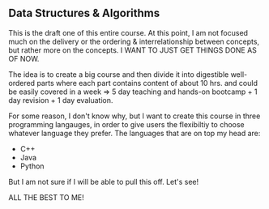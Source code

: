 ## Data Structures & Algorithms

This is the draft one of this entire course. At this point, I am not focused much on the delivery or the ordering & interrelationship between concepts, but rather more on the concepts. I WANT TO JUST GET THINGS DONE AS OF NOW. 

The idea is to create a big course and then divide it into digestible well-ordered parts where each part contains content of about 10 hrs. and could be easily covered in a week => 5 day teaching and hands-on bootcamp + 1 day revision + 1 day evaluation.

For some reason, I don't know why, but I want to create this course in three programming langauges, in order to give users the flexibiltiy to choose whatever language they prefer. The languages that are on top my head are: 
* C++
* Java
* Python

But I am not sure if I will be able to pull this off. Let's see! 

ALL THE BEST TO ME!